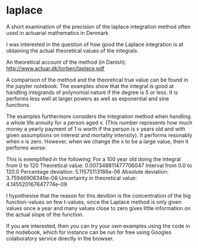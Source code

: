 # laplace
A short examination of the precision of the laplace integration method often used in actuarial mathematics in Denmark

I was interested in the question of how good the Laplace integration is at obtaining the actual theoretical values of the integrals.

An theoretical account of the method (in Danish):
http://www.actuar.dk/torben/laplace.pdf

A comparison of the method and the theoretical true value can be found in the jupyter notebook. 
The examples show that the integral is good at handling integrands of polynomial nature if the degree is 5 or less. It is performs less well at larger powers as well as exponential and sine functions.

The examples furthermore considers the integration method when handling a whole life annuity for a person aged x. (This number represents how much money a yearly payment of 1 is worth if the person is x years old and with given assumptions on interest and mortality intensity). It performs resonably when x is zero. However, when we change the x to be a large value, then it performs worse. 

This is exemplified in the following:
For a 100 year old doing the integral from 0 to 120
Theoretical value: 0.007348811477706047
Interval from 0.0 to 120.0
Percentage deviation: 5.11575113186e-06
Absolute deviation: 3.75946906349e-08
Uncertainty in theoretical value: 4.145520167647774e-09

I hypothesise that the reason for this devition is the concentration of the big function-values on few t-values, since the Laplace method is only given values once a year and many values close to zero gives little information on the actual slope of the function.

If you are interested, then you can try your own examples using the code in the nodebook, which for instance can be run for free using Googles colaboratory service directly in the browser.
